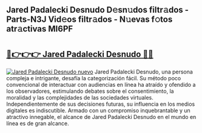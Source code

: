 ## Jared Padalecki Desnudo D𝚎sn𝚞dos filtr𝚊dos - Parts-N3J Vid𝚎os filtr𝚊dos - N𝚞evas f𝚘tos atr𝚊ctivas MI6PF

# <h2><a href="http://mb4et4h.tromn.icu/?c=Jared+Padalecki+Desnudo">🔗👉👉👉 Jared Padalecki Desnudo 🔗🔗</a></h2>

[![Jared Padalecki Desnudo nuevo](https://i.imgur.com/pEAQMta.gif)](http://mb4et4h.tromn.icu/?c=Jared+Padalecki+Desnudo)
Jared Padalecki Desnudo, una persona compleja e intrigante, desafía la categorización fácil. Su método poco convencional de interactuar con audiencias en línea ha atraído y ofendido a los observadores, estimulando debates sobre el consentimiento, la moralidad y las complejidades de las sociedades virtuales. Independientemente de sus decisiones futuras, su influencia en los medios digitales es indiscutible. Armado con un compromiso inquebrantable y un atractivo innegable, el alcance de Jared Padalecki Desnudo en el mundo en línea es de gran alcance.
